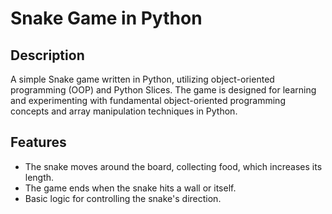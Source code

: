 
# Snake Game in Python

## Description

A simple Snake game written in Python, utilizing object-oriented programming (OOP) and Python Slices. The game is designed for learning and experimenting with fundamental object-oriented programming concepts and array manipulation techniques in Python.

## Features

- The snake moves around the board, collecting food, which increases its length.
- The game ends when the snake hits a wall or itself.
- Basic logic for controlling the snake's direction.
